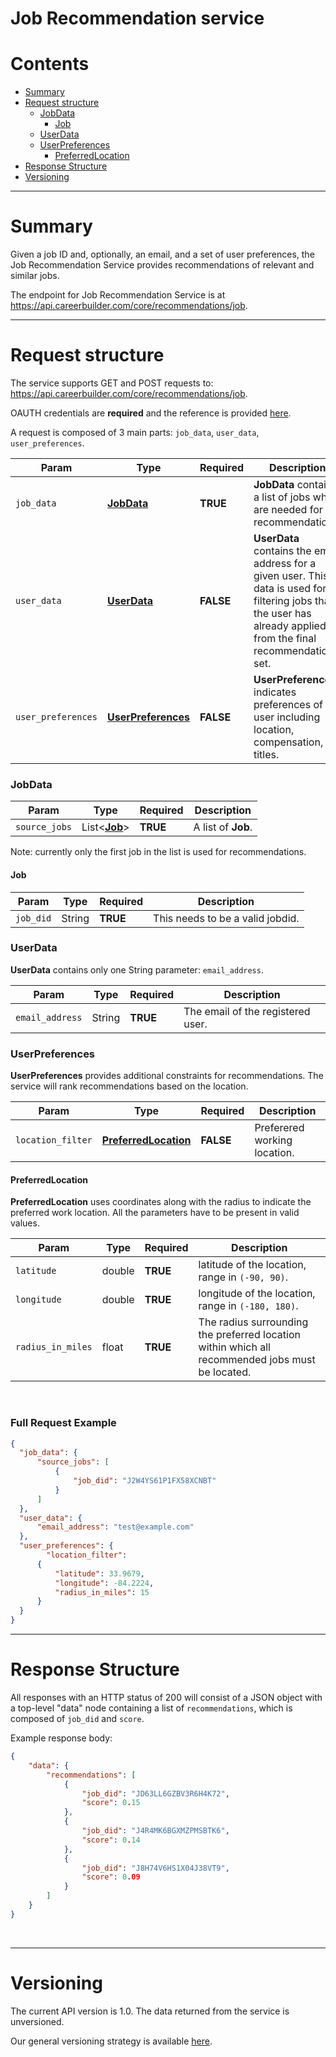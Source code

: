 # Job Recommendation service
# Contents

- [Summary](#summary)
- [Request structure](#request-structure)
  - [JobData](#jobdata)
    - [Job](#job)
  - [UserData](#userdata)
  - [UserPreferences](#userpreferences)
    - [PreferredLocation](#preferredlocation)
- [Response Structure](#response-structure)
- [Versioning](#versioning)

----------------------------
# Summary

Given a job ID and, optionally, an email, and a set of user preferences, the Job Recommendation Service provides recommendations of relevant and similar jobs.

The endpoint for Job Recommendation Service is at https://api.careerbuilder.com/core/recommendations/job.

----------------------------
# Request structure
The service supports GET and POST requests to:
https://api.careerbuilder.com/core/recommendations/job.

OAUTH credentials are **required** and the reference is provided [here](https://apimanagement.cbplatform.link/#/oauth/faq).

A request is composed of 3 main parts:
`job_data`, `user_data`, `user_preferences`.

| Param    | Type | Required | Description |
|----------|------|----------|-------------|
| `job_data` | [**JobData**](#jobdata) | **TRUE** | **JobData** contains a list of jobs which are needed for recommendations.
| `user_data` | [**UserData**](#userdata) | **FALSE** | **UserData** contains the  email address for a given user. This data is used for filtering jobs that the user has already applied to from the final recommendations set.
| `user_preferences` | [**UserPreferences**](#userpreferences) | **FALSE** | **UserPreferences** indicates preferences of the user including location, compensation, job titles.

### JobData
| Param    | Type | Required | Description |
|----------|------|----------|-------------|
| `source_jobs` | List<[**Job**](#job)> | **TRUE** | A list of **Job**.

Note: currently only the first job in the list is used for recommendations.

#### Job
| Param    | Type | Required | Description |
|----------|------|----------|-------------|
| `job_did` | String | **TRUE** | This needs to be a valid jobdid.

### UserData
**UserData** contains only one String parameter: `email_address`.

| Param    | Type | Required | Description |
|----------|------|----------|-------------|
| `email_address` | String | **TRUE** | The email of the registered user.


### UserPreferences
**UserPreferences** provides additional constraints for recommendations. The service will rank recommendations based on the location.

| Param    | Type | Required | Description |
|----------|------|----------|-------------|
| `location_filter` | [**PreferredLocation**](#preferredlocation) | **FALSE** | Preferered working location.

#### PreferredLocation
**PreferredLocation** uses coordinates along with the radius to indicate the preferred work location. All the parameters have to be present in valid values.

| Param    | Type | Required | Description |
|----------|------|----------|-------------|
| `latitude` | double | **TRUE** | latitude of the location, range in `(-90, 90)`.
| `longitude` | double | **TRUE** | longitude of the location, range in `(-180, 180)`.
| `radius_in_miles` | float | **TRUE** | The radius surrounding the preferred location within which all recommended jobs must be located.

&nbsp;
### Full Request Example

```json
{
  "job_data": {
      "source_jobs": [
          {
              "job_did": "J2W4YS61P1FX58XCNBT"
          }
      ]
  },
  "user_data": {
      "email_address": "test@example.com"
  },
  "user_preferences": {
    	"location_filter":
      {
          "latitude": 33.9679,
          "longitude": -84.2224,
          "radius_in_miles": 15
      }
  }
}
```
----------------------
# Response Structure

All responses with an HTTP status of 200 will consist of a JSON object with a top-level "data" node containing a list of `recommendations`, which is composed of `job_did` and `score`.

Example response body:
```JSON
{
    "data": {
        "recommendations": [
            {
                "job_did": "JD63LL6GZBV3R6H4K72",
                "score": 0.15
            },
            {
                "job_did": "J4R4MK6BGXMZPMSBTK6",
                "score": 0.14
            },
            {
                "job_did": "J8H74V6HS1X04J38VT9",
                "score": 0.09
            }
        ]
    }
}
```

&nbsp;

-----------
# Versioning
The current API version is 1.0. The data returned from the service is unversioned.

Our general versioning strategy is available [here](/Versioning.md).
